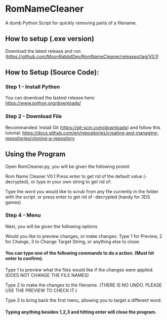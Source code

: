 # RomNameCleaner
A dumb Python Script for quickly removing parts of a filename.

## How to setup (.exe version)
Download the latest release and run. (https://github.com/MoonRabbitDev/RomNameCleaner/releases/tag/V0.1)

## How to Setup (Source Code):
### Step 1 - Install Python
You can download the lastest release here: https://www.python.org/downloads/
### Step 2 - Download File
Recommanded: Install Git (https://git-scm.com/downloads) and follow this tutorial: https://docs.github.com/en/repositories/creating-and-managing-repositories/cloning-a-repository

## Using the Program
Open RomCleaner.py, you will be given the following promit

Rom Name Cleaner V0.1
Press enter to get rid of the default value (-decrypted), or type in your own string to get rid of:

Type the word you would like to scrub from any file currently in the folder with the script. or press enter to get rid of -decrypted (handy for 3DS games)


### Step 4 - Menu
Next, you will be given the following options

Would you like to preview changes, or make changes: Type 1 for Preview, 2 for Change, 3 to Change Target String, or anything else to close:

#### You can type one of the following commands to do a action. (Must hit enter to confirm).
Type 1 to preview what the files would like if the changes were applied. (DOES NOT CHANGE THE FILE NAMES)

Type 2 to make the changes to the filename. (THERE IS NO UNDO. PLEASE USE THE PREVIEW TO CHECK IT.)

Type 3 to bring back the first menu, allowing you to target a different word. 

#### Typing anything besides 1,2,3 and hitting enter will close the program.
